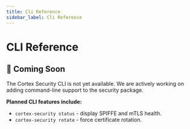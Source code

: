 ```yaml
---
title: Cli Reference
sidebar_label: Cli Reference
---
```


# CLI Reference

## 🚧 Coming Soon

The Cortex Security CLI is not yet available. We are actively working on adding command-line support to the security package.

**Planned CLI features include:**
- `cortex-security status` - display SPIFFE and mTLS health.
- `cortex-security rotate` - force certificate rotation.
